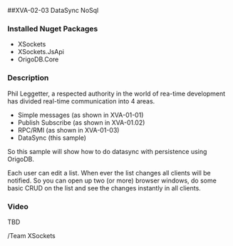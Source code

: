 ##XVA-02-03 DataSync NoSql



### Installed Nuget Packages

- XSockets
- XSockets.JsApi
- OrigoDB.Core

### Description

Phil Leggetter, a respected authority in the world of rea-time development has divided real-time communication into 4 areas.

- Simple messages (as shown in XVA-01-01)
- Publish Subscribe (as shown in XVA-01.02)
- RPC/RMI (as shown in XVA-01-03)
- DataSync (this sample) 

So this sample will show how to do datasync with persistence using OrigoDB. 

Each user can edit a list. When ever the list changes all clients will be notified. So you can open up two (or more) browser windows, do some basic CRUD on the list and see the changes instantly in all clients. 

### Video

TBD

/Team XSockets


